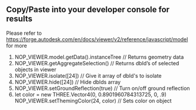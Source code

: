 ## Copy/Paste into your developer console for results
Please refer to https://forge.autodesk.com/en/docs/viewer/v2/reference/javascript/model for more

1. NOP_VIEWER.model.getData().instanceTree	// Returns geometry data
2. NOP_VIEWER.getAggregateSelection() 		// Returns dbId’s of selected objects in viewer
3. NOP_VIEWER.isolate([24])			// Give it array of dbId's to isolate
4. NOP_VIEWER.hide([24])			// Hide dbIds array
5. NOP_VIEWER.setGroundReflection(true) 	// Turn on/off ground reflection
6. let color = new THREE.Vector4(0, 0.8901960784313725, 0, .9)
   NOP_VIEWER.setThemingColor(24, color) 	// Sets color on object
